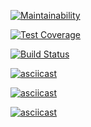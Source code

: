 [![Maintainability](https://api.codeclimate.com/v1/badges/a99a88d28ad37a79dbf6/maintainability)](https://codeclimate.com/github/codeclimate/codeclimate/maintainability)

[![Test Coverage](https://api.codeclimate.com/v1/badges/a99a88d28ad37a79dbf6/test_coverage)](https://codeclimate.com/github/codeclimate/codeclimate/test_coverage)

[![Build Status](https://travis-ci.org/afreakanist/frontend-project-lvl1.svg?branch=master)](https://travis-ci.org/afreakanist/frontend-project-lvl1)

[![asciicast](https://asciinema.org/a/BkIoiIutMaHcCVx3lnByKmf00.svg)](https://asciinema.org/a/BkIoiIutMaHcCVx3lnByKmf00)

[![asciicast](https://asciinema.org/a/RwyhHxWTWI0AT2EwNqoPOE0GW.svg)](https://asciinema.org/a/RwyhHxWTWI0AT2EwNqoPOE0GW)

[![asciicast](https://asciinema.org/a/zhp9ML88CE5ET5HKKYimv6yz2.svg)](https://asciinema.org/a/zhp9ML88CE5ET5HKKYimv6yz2)
